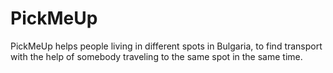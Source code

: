 PickMeUp
========
PickMeUp helps people living in different spots in Bulgaria, to find transport with the help of somebody traveling to the same spot in the same time.
